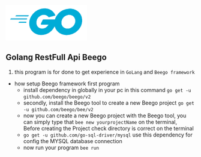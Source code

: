 ![alt text](assets/Background.png "Logo Title Text 1")  
## Golang RestFull Api Beego

01) this program is for done to get experience in `GoLang` and `Beego framework`
- how setup Beego framework first program
    - install dependency in globally in your pc in this command `go get -u github.com/beego/beego/v2`
    - secondly, install the Beego tool to create a new Beego project `go get -u github.com/beego/bee/v2`
    - now you can create a new Beego project with the Beego tool, you can simply type that `bee new yourprojectName` on the terminal, Before creating the Project check directory is correct on the terminal
    - `go get -u github.com/go-sql-driver/mysql` use this dependency for config the MYSQL database connection
    - now run your program `bee run`